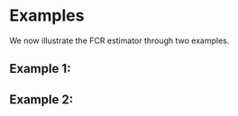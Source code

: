 # Examples

We now illustrate the FCR estimator through two examples.

## Example 1:


## Example 2: 

 
